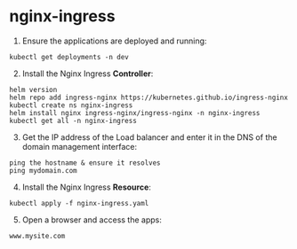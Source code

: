 # nginx-ingress

1. Ensure the applications are deployed and running:
```
kubectl get deployments -n dev
```

2. Install the Nginx Ingress **Controller**:
```
helm version
helm repo add ingress-nginx https://kubernetes.github.io/ingress-nginx
kubectl create ns nginx-ingress
helm install nginx ingress-nginx/ingress-nginx -n nginx-ingress
kubectl get all -n nginx-ingress
```

3. Get the IP address of the Load balancer and enter it in the DNS of the domain management interface:
```
ping the hostname & ensure it resolves
ping mydomain.com
```

4. Install the Nginx Ingress **Resource**:
```
kubectl apply -f nginx-ingress.yaml
```

5. Open a browser and access the apps:
```
www.mysite.com
```
